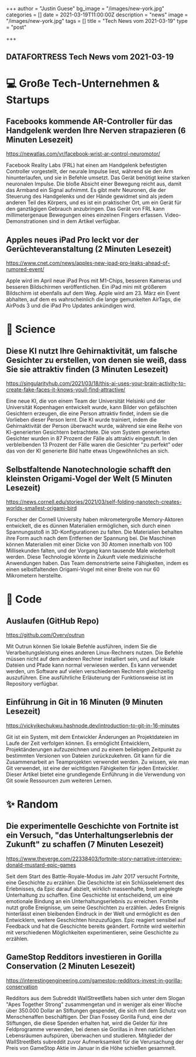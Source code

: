 +++
author = "Justin Guese"
bg_image = "/images/new-york.jpg"
categories = []
date = 2021-03-19T11:00:00Z
description = "news"
image = "/images/new-york.jpg"
tags = []
title = "Tech News vom 2021-03-19"
type = "post"

+++

        
## DATAFORTRESS Tech News vom 2021-03-19

# 💻 Große Tech-Unternehmen & Startups

## Facebooks kommende AR-Controller für das Handgelenk werden Ihre Nerven strapazieren (6 Minuten Lesezeit)

https://newatlas.com/vr/facebook-wrist-ar-control-neuromotor/

Facebook Reality Labs (FRL) hat einen am Handgelenk befestigten Controller vorgestellt, der neurale Impulse liest, während sie den Arm hinunterlaufen, und sie in Befehle umsetzt. Das Gerät benötigt keine starken neuronalen Impulse. Die bloße Absicht einer Bewegung reicht aus, damit das Armband ein Signal aufnimmt. Es gibt mehr Neuronen, die der Steuerung des Handgelenks und der Hände gewidmet sind als jedem anderen Teil des Körpers, und es ist ein praktischer Ort, um ein Gerät für den ganztägigen Gebrauch anzubringen. Das Gerät von FRL kann millimetergenaue Bewegungen eines einzelnen Fingers erfassen. Video-Demonstrationen sind in dem Artikel verfügbar.

## Apples neues iPad Pro leckt vor der Gerüchteveranstaltung (2 Minuten Lesezeit)

https://www.cnet.com/news/apples-new-ipad-pro-leaks-ahead-of-rumored-event/

Apple wird im April neue iPad Pros mit M1-Chips, besseren Kameras und besseren Bildschirmen veröffentlichen. Ein iPad mini mit größerem Bildschirm ist ebenfalls auf dem Weg. Apple wird am 23. März ein Event abhalten, auf dem es wahrscheinlich die lange gemunkelten AirTags, die AirPods 3 und die iPad Pro Updates ankündigen wird.

# 🧪 Science

## Diese KI nutzt Ihre Gehirnaktivität, um falsche Gesichter zu erstellen, von denen sie weiß, dass Sie sie attraktiv finden (3 Minuten Lesezeit)

https://singularityhub.com/2021/03/18/this-ai-uses-your-brain-activity-to-create-fake-faces-it-knows-youll-find-attractive/

Eine neue KI, die von einem Team der Universität Helsinki und der Universität Kopenhagen entwickelt wurde, kann Bilder von gefälschten Gesichtern erzeugen, die eine Person attraktiv findet, indem sie die Vorlieben dieser Person lernt. Die KI wurde trainiert, indem die Gehirnaktivität der Person überwacht wurde, während sie eine Reihe von KI-generierten Gesichtern betrachtete. Die vom System generierten Gesichter wurden in 87 Prozent der Fälle als attraktiv eingestuft. In den verbleibenden 13 Prozent der Fälle waren die Gesichter "zu perfekt" oder das von der KI generierte Bild hatte etwas Ungewöhnliches an sich.

## Selbstfaltende Nanotechnologie schafft den kleinsten Origami-Vogel der Welt (5 Minuten Lesezeit)

https://news.cornell.edu/stories/2021/03/self-folding-nanotech-creates-worlds-smallest-origami-bird

Forscher der Cornell University haben mikrometergroße Memory-Aktoren entwickelt, die es dünnen Materialien ermöglichen, sich durch einen Spannungsstoß in 3D-Konfigurationen zu falten. Die Materialien behalten ihre Form auch nach dem Entfernen der Spannung bei. Die Maschinen können Materialien mit einer Dicke von 30 Atomen innerhalb von 100 Millisekunden falten, und der Vorgang kann tausende Male wiederholt werden. Diese Technologie könnte in Zukunft viele medizinische Anwendungen haben. Das Team demonstrierte seine Fähigkeiten, indem es einen selbstfaltenden Origami-Vogel mit einer Breite von nur 60 Mikrometern herstellte.

# 💾 Code

## Auslaufen (GitHub Repo)

https://github.com/Overv/outrun

Mit Outrun können Sie lokale Befehle ausführen, indem Sie die Verarbeitungsleistung eines anderen Linux-Rechners nutzen. Die Befehle müssen nicht auf dem anderen Rechner installiert sein, und auf lokale Dateien und Pfade kann normal verwiesen werden. Es kann verwendet werden, um Software auf vielen verschiedenen Rechnern gleichzeitig auszuführen. Eine ausführliche Erläuterung der Funktionsweise ist im Repository verfügbar.

## Einführung in Git in 16 Minuten (9 Minuten Lesezeit)

https://vickyikechukwu.hashnode.dev/introduction-to-git-in-16-minutes

Git ist ein System, mit dem Entwickler Änderungen an Projektdateien im Laufe der Zeit verfolgen können. Es ermöglicht Entwicklern, Projektänderungen aufzuzeichnen und zu einem beliebigen Zeitpunkt zu bestimmten Versionen von Dateien zurückzukehren. Git kann für die Zusammenarbeit an Teamprojekten verwendet werden. Zu wissen, wie man Git verwendet, ist eine der wichtigsten Fähigkeiten für jeden Entwickler. Dieser Artikel bietet eine grundlegende Einführung in die Verwendung von Git sowie Ressourcen zum weiteren Lernen.

# ✨ Random

## Die experimentelle Geschichte von Fortnite ist ein Versuch, "das Unterhaltungserlebnis der Zukunft" zu schaffen (7 Minuten Lesezeit)

https://www.theverge.com/22338403/fortnite-story-narrative-interview-donald-mustard-epic-games

Seit dem Start des Battle-Royale-Modus im Jahr 2017 versucht Fortnite, eine Geschichte zu erzählen. Die Geschichte ist ein Schlüsselelement des Erlebnisses, da Epic darauf abzielt, wirklich massenhafte, breit angelegte Unterhaltung zu schaffen. Eine Geschichte ist entscheidend, um eine emotionale Bindung an ein Unterhaltungserlebnis zu erreichen. Fortnite nutzt große Ereignisse, um seine Geschichten zu erzählen. Jedes Ereignis hinterlässt einen bleibenden Eindruck in der Welt und ermöglicht es den Entwicklern, weitere Geschichten hinzuzufügen. Epic reagiert sensibel auf Feedback und hat die Geschichte bereits geändert. Fortnite wird weiterhin mit verschiedenen Möglichkeiten experimentieren, seine Geschichte zu erzählen.

## GameStop Redditors investieren in Gorilla Conservation (2 Minuten Lesezeit)

https://interestingengineering.com/gamestop-redditors-invest-in-gorilla-conservation

Redditors aus dem Subreddit WallStreetBets haben sich unter dem Slogan "Apes Together Strong" zusammengetan und in weniger als einer Woche über 350.000 Dollar an Stiftungen gespendet, die sich mit dem Schutz von Menschenaffen beschäftigen. Der Dian Fossey Gorilla Fund, eine der Stiftungen, die diese Spenden erhalten hat, wird die Gelder für ihre Feldprogramme verwenden, bei denen sie Gorillas in ihren natürlichen Lebensräumen aufspüren, überwachen und studieren. Mitglieder der WallStreetBets subreddit zuvor Aufmerksamkeit für die Verursachung der Preis von GameStop Aktie im Januar in die Höhe schießen gesammelt.
